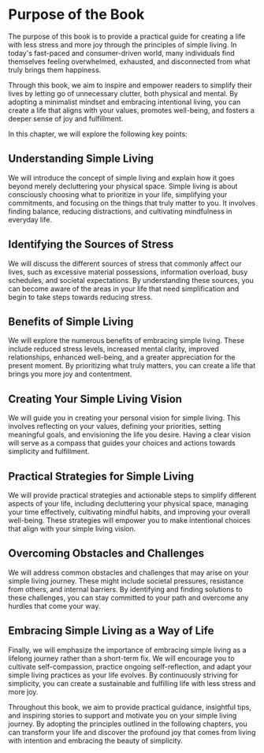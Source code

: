 Purpose of the Book
==============================

The purpose of this book is to provide a practical guide for creating a life with less stress and more joy through the principles of simple living. In today's fast-paced and consumer-driven world, many individuals find themselves feeling overwhelmed, exhausted, and disconnected from what truly brings them happiness.

Through this book, we aim to inspire and empower readers to simplify their lives by letting go of unnecessary clutter, both physical and mental. By adopting a minimalist mindset and embracing intentional living, you can create a life that aligns with your values, promotes well-being, and fosters a deeper sense of joy and fulfillment.

In this chapter, we will explore the following key points:

**Understanding Simple Living**
-------------------------------

We will introduce the concept of simple living and explain how it goes beyond merely decluttering your physical space. Simple living is about consciously choosing what to prioritize in your life, simplifying your commitments, and focusing on the things that truly matter to you. It involves finding balance, reducing distractions, and cultivating mindfulness in everyday life.

**Identifying the Sources of Stress**
-------------------------------------

We will discuss the different sources of stress that commonly affect our lives, such as excessive material possessions, information overload, busy schedules, and societal expectations. By understanding these sources, you can become aware of the areas in your life that need simplification and begin to take steps towards reducing stress.

**Benefits of Simple Living**
-----------------------------

We will explore the numerous benefits of embracing simple living. These include reduced stress levels, increased mental clarity, improved relationships, enhanced well-being, and a greater appreciation for the present moment. By prioritizing what truly matters, you can create a life that brings you more joy and contentment.

**Creating Your Simple Living Vision**
--------------------------------------

We will guide you in creating your personal vision for simple living. This involves reflecting on your values, defining your priorities, setting meaningful goals, and envisioning the life you desire. Having a clear vision will serve as a compass that guides your choices and actions towards simplicity and fulfillment.

**Practical Strategies for Simple Living**
------------------------------------------

We will provide practical strategies and actionable steps to simplify different aspects of your life, including decluttering your physical space, managing your time effectively, cultivating mindful habits, and improving your overall well-being. These strategies will empower you to make intentional choices that align with your simple living vision.

**Overcoming Obstacles and Challenges**
---------------------------------------

We will address common obstacles and challenges that may arise on your simple living journey. These might include societal pressures, resistance from others, and internal barriers. By identifying and finding solutions to these challenges, you can stay committed to your path and overcome any hurdles that come your way.

**Embracing Simple Living as a Way of Life**
--------------------------------------------

Finally, we will emphasize the importance of embracing simple living as a lifelong journey rather than a short-term fix. We will encourage you to cultivate self-compassion, practice ongoing self-reflection, and adapt your simple living practices as your life evolves. By continuously striving for simplicity, you can create a sustainable and fulfilling life with less stress and more joy.

Throughout this book, we aim to provide practical guidance, insightful tips, and inspiring stories to support and motivate you on your simple living journey. By adopting the principles outlined in the following chapters, you can transform your life and discover the profound joy that comes from living with intention and embracing the beauty of simplicity.
